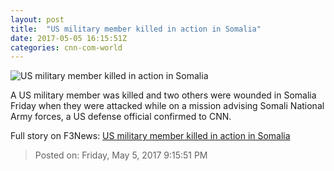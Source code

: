 ```yaml
---
layout: post
title:  "US military member killed in action in Somalia"
date: 2017-05-05 16:15:51Z
categories: cnn-com-world
---
```


![US military member killed in action in Somalia](http://i2.cdn.cnn.com/cnnnext/dam/assets/160204150328-somaliamap-super-tease.jpg)

A US military member was killed and two others were wounded in Somalia Friday when they were attacked while on a mission advising Somali National Army forces, a US defense official confirmed to CNN.


Full story on F3News: [US military member killed in action in Somalia](http://www.f3nws.com/n/syubfB)

> Posted on: Friday, May 5, 2017 9:15:51 PM
